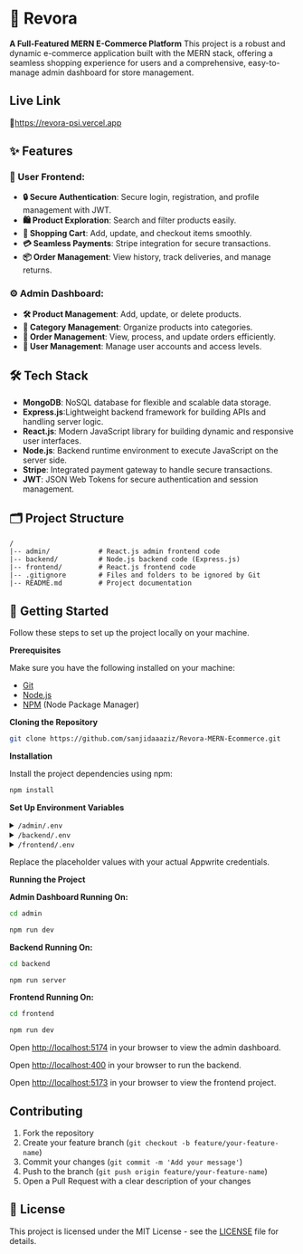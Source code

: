 # 🛒 Revora

**A Full-Featured MERN E-Commerce Platform**
This project is a robust and dynamic e-commerce application built with the MERN stack, offering a seamless shopping experience for users and a comprehensive, easy-to-manage admin dashboard for store management.

## Live Link

🔗https://revora-psi.vercel.app

## ✨ Features

### 🎀 User Frontend:

- **🔒 Secure Authentication**: Secure login, registration, and profile management with JWT.
- **🛍️ Product Exploration**: Search and filter products easily.
- **🛒 Shopping Cart**: Add, update, and checkout items smoothly.
- **💳 Seamless Payments**: Stripe integration for secure transactions.
- **📦 Order Management**: View history, track deliveries, and manage returns.

### ⚙️ Admin Dashboard:

- **🛠️ Product Management**: Add, update, or delete products.
- **📂 Category Management**: Organize products into categories.
- **📑 Order Management**: View, process, and update orders efficiently.
- **👥 User Management**: Manage user accounts and access levels.

## 🛠️ Tech Stack

- **MongoDB**: NoSQL database for flexible and scalable data storage.
- **Express.js**:Lightweight backend framework for building APIs and handling server logic.
- **React.js**: Modern JavaScript library for building dynamic and responsive user interfaces.
- **Node.js**: Backend runtime environment to execute JavaScript on the server side.
- **Stripe**: Integrated payment gateway to handle secure transactions.
- **JWT**: JSON Web Tokens for secure authentication and session management.

## 🗂️ Project Structure

```plaintext
/
|-- admin/            # React.js admin frontend code
|-- backend/          # Node.js backend code (Express.js)
|-- frontend/         # React.js frontend code
|-- .gitignore        # Files and folders to be ignored by Git
|-- README.md         # Project documentation
```

## 🤸 Getting Started

Follow these steps to set up the project locally on your machine.

**Prerequisites**

Make sure you have the following installed on your machine:

- [Git](https://git-scm.com/)
- [Node.js](https://nodejs.org/en)
- [NPM](https://www.npmjs.com/) (Node Package Manager)

**Cloning the Repository**

```bash
git clone https://github.com/sanjidaaaziz/Revora-MERN-Ecommerce.git
```

**Installation**

Install the project dependencies using npm:

```bash
npm install
```

**Set Up Environment Variables**

<details>
<summary><code>/admin/.env</code></summary>

```env
VITE_BACKEND_URL = "http://localhost:4000"
```

</details>

<details>
<summary><code>/backend/.env</code></summary>

```env
MONGODB_URI =

CLOUDINARY_API_KEY =

CLOUDINARY_SECRET_KEY =

CLOUDINARY_CLOUD_NAME =

JWT_SECRET =

STRIPE_SECRET_KEY =

ADMIN_EMAIL = "admin@revora.com" #For testing only

ADMIN_PASSWORD = "admin@123" #For testing only

```

</details>

<details>
<summary><code>/frontend/.env</code></summary>

```env
VITE_BACKEND_URL = "http://localhost:4000"
```

</details>

Replace the placeholder values with your actual Appwrite credentials.

**Running the Project**

**Admin Dashboard Running On:**

```bash
cd admin
```

```bash
npm run dev
```

**Backend Running On:**

```bash
cd backend
```

```bash
npm run server
```

**Frontend Running On:**

```bash
cd frontend
```

```bash
npm run dev
```

Open [http://localhost:5174](http://localhost:5174) in your browser to view the admin dashboard.

Open [http://localhost:400](http://localhost:400) in your browser to run the backend.

Open [http://localhost:5173](http://localhost:5173) in your browser to view the frontend project.

## Contributing

1. Fork the repository
2. Create your feature branch (`git checkout -b feature/your-feature-name`)
3. Commit your changes (`git commit -m 'Add your message'`)
4. Push to the branch (`git push origin feature/your-feature-name`)
5. Open a Pull Request with a clear description of your changes

## 📝 License

This project is licensed under the MIT License - see the [LICENSE](LICENSE) file for details.
